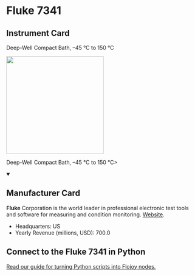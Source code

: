 
# Fluke 7341

## Instrument Card

<div className="flex">

<div>

Deep-Well Compact Bath, –45 °C to 150 °C

</div>

<img width="256" src="docs/Instruments/Temperature Controllers/Fluke-7341/Fluke-7341.jpg"/>

</div>

Deep-Well Compact Bath, –45 °C to 150 °C>

<details open>
<summary><h2>Manufacturer Card</h2></summary>

**Fluke** Corporation is the world leader in professional electronic test tools and software for measuring and condition monitoring. <a href="https://us.flukecal.com/">Website</a>.

<ul>
  <li>Headquarters: US</li>
  <li>Yearly Revenue (millions, USD): 700.0</li>
</ul>
</details>

## Connect to the Fluke 7341 in Python

[Read our guide for turning Python scripts into Flojoy nodes.](https://docs.flojoy.ai/custom-nodes/creating-custom-node/)


